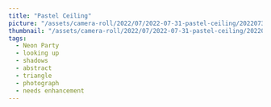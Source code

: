 ```yaml
---
title: "Pastel Ceiling"
picture: "/assets/camera-roll/2022/07/2022-07-31-pastel-ceiling/20220731_063731018_iOS.jpg"
thumbnail: "/assets/camera-roll/2022/07/2022-07-31-pastel-ceiling/20220731_063731018_iOS-thumbnail.jpg"
tags:
  - Neon Party
  - looking up
  - shadows
  - abstract
  - triangle
  - photograph
  - needs enhancement
---
```

